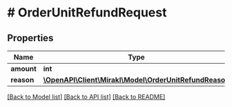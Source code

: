 # # OrderUnitRefundRequest

## Properties

Name | Type | Description | Notes
------------ | ------------- | ------------- | -------------
**amount** | **int** |  |
**reason** | [**\OpenAPI\Client\Mirakl\Model\OrderUnitRefundReason**](OrderUnitRefundReason.md) |  |

[[Back to Model list]](../../README.md#models) [[Back to API list]](../../README.md#endpoints) [[Back to README]](../../README.md)

